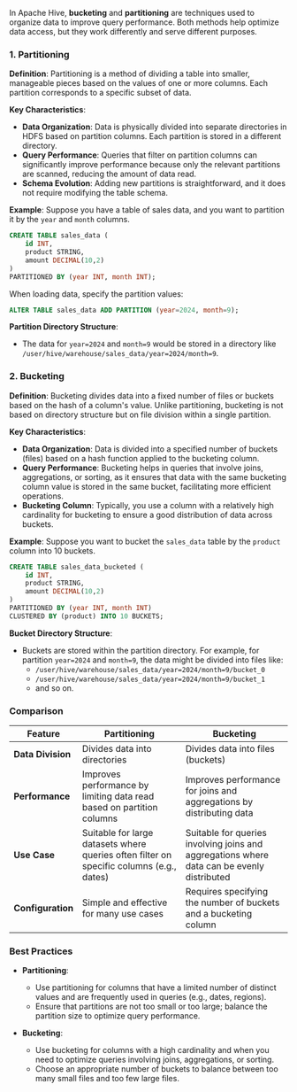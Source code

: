 In Apache Hive, **bucketing** and **partitioning** are techniques used to organize data to improve query performance. Both methods help optimize data access, but they work differently and serve different purposes.

### **1. Partitioning**

**Definition**: Partitioning is a method of dividing a table into smaller, manageable pieces based on the values of one or more columns. Each partition corresponds to a specific subset of data.

**Key Characteristics**:
- **Data Organization**: Data is physically divided into separate directories in HDFS based on partition columns. Each partition is stored in a different directory.
- **Query Performance**: Queries that filter on partition columns can significantly improve performance because only the relevant partitions are scanned, reducing the amount of data read.
- **Schema Evolution**: Adding new partitions is straightforward, and it does not require modifying the table schema.

**Example**:
Suppose you have a table of sales data, and you want to partition it by the `year` and `month` columns.

```sql
CREATE TABLE sales_data (
    id INT,
    product STRING,
    amount DECIMAL(10,2)
)
PARTITIONED BY (year INT, month INT);
```

When loading data, specify the partition values:

```sql
ALTER TABLE sales_data ADD PARTITION (year=2024, month=9);
```

**Partition Directory Structure**:
- The data for `year=2024` and `month=9` would be stored in a directory like `/user/hive/warehouse/sales_data/year=2024/month=9`.

### **2. Bucketing**

**Definition**: Bucketing divides data into a fixed number of files or buckets based on the hash of a column's value. Unlike partitioning, bucketing is not based on directory structure but on file division within a single partition.

**Key Characteristics**:
- **Data Organization**: Data is divided into a specified number of buckets (files) based on a hash function applied to the bucketing column.
- **Query Performance**: Bucketing helps in queries that involve joins, aggregations, or sorting, as it ensures that data with the same bucketing column value is stored in the same bucket, facilitating more efficient operations.
- **Bucketing Column**: Typically, you use a column with a relatively high cardinality for bucketing to ensure a good distribution of data across buckets.

**Example**:
Suppose you want to bucket the `sales_data` table by the `product` column into 10 buckets.

```sql
CREATE TABLE sales_data_bucketed (
    id INT,
    product STRING,
    amount DECIMAL(10,2)
)
PARTITIONED BY (year INT, month INT)
CLUSTERED BY (product) INTO 10 BUCKETS;
```

**Bucket Directory Structure**:
- Buckets are stored within the partition directory. For example, for partition `year=2024` and `month=9`, the data might be divided into files like:
  - `/user/hive/warehouse/sales_data/year=2024/month=9/bucket_0`
  - `/user/hive/warehouse/sales_data/year=2024/month=9/bucket_1`
  - and so on.

### **Comparison**

| Feature               | Partitioning                          | Bucketing                           |
|-----------------------|---------------------------------------|-------------------------------------|
| **Data Division**     | Divides data into directories          | Divides data into files (buckets)   |
| **Performance**       | Improves performance by limiting data read based on partition columns | Improves performance for joins and aggregations by distributing data |
| **Use Case**          | Suitable for large datasets where queries often filter on specific columns (e.g., dates) | Suitable for queries involving joins and aggregations where data can be evenly distributed |
| **Configuration**     | Simple and effective for many use cases | Requires specifying the number of buckets and a bucketing column |

### **Best Practices**

- **Partitioning**:
  - Use partitioning for columns that have a limited number of distinct values and are frequently used in queries (e.g., dates, regions).
  - Ensure that partitions are not too small or too large; balance the partition size to optimize query performance.

- **Bucketing**:
  - Use bucketing for columns with a high cardinality and when you need to optimize queries involving joins, aggregations, or sorting.
  - Choose an appropriate number of buckets to balance between too many small files and too few large files.

